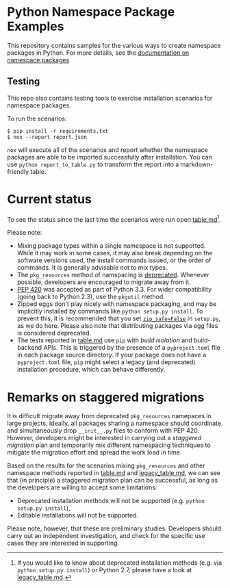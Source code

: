 # Python Namespace Package Examples

This repository contains samples for the various ways to create namespace
packages in Python. For more details, see the
[documentation on namespace packages](https://packaging.python.org/namespace_packages/)


## Testing
This repo also contains testing tools to exercise installation scenarios for
namespace packages.

To run the scenarios:

```
$ pip install -r requirements.txt
$ nox --report report.json
```

`nox` will execute all of the scenarios and report whether the namespace
packages are able to be imported successfully after installation. You can
use `python report_to_table.py` to transform the report into a
markdown-friendly table.

# Current status

To see the status since the last time the scenarios were run open [table.md](table.md)[^1].

Please note:
* Mixing package types within a single namespace is not supported. While it may work in some cases, it may also break depending on the software versions used, the install commands issued, or the order of commands. It is generally advisable not to mix types.
* The `pkg_resources` method of namspacing is [deprecated](https://setuptools.pypa.io/en/latest/pkg_resources.html).
  Whenever possible, developers are encouraged to migrate away from it.
* [PEP 420](https://www.python.org/dev/peps/pep-0420/) was accepted as part of Python 3.3. For wider compatibility (going back to Python 2.3), use the `pkgutil` method.
* Zipped eggs don't play nicely with namespace packaging, and may be implicitly installed by commands like `python setup.py install`. To prevent this, it is recommended that you set [`zip_safe=False`](http://setuptools.readthedocs.io/en/latest/setuptools.html#setting-the-zip-safe-flag) in `setup.py`, as we do here. Please also note that distributing packages via egg files is considered deprecated.
* The tests reported in [table.md](table.md) use `pip` with *build isolation* and build-backend APIs.
  This is triggered by the presence of a `pyproject.toml` file in each package source directory.
  If your package does not have a `pyproject.toml` file,
  `pip` might select a legacy (and deprecated) installation procedure, which can behave differently.

# Remarks on staggered migrations

It is difficult migrate away from deprecated `pkg_resources` namepaces in large projects.
Ideally, all packages sharing a namespace should coordinate and simultaneously drop `__init__.py` files to conform with PEP 420.
However, developers might be interested in carrying out a *staggered migration* plan and temporarily mix different namespacing techniques
to mitigate the migration effort and spread the work load in time.

Based on the results for the scenarios mixing `pkg_resources` and other namespace methods reported in
[table.md](table.md) and [legacy_table.md](legacy_table.md),
we can see that (in principle) a staggered migration plan can be successful,
as long as the developers are willing to accept some limitations:

- Deprecated installation methods will not be supported (e.g. `python setup.py install`),
- Editable installations will not be supported.

Please note, however, that these are preliminary studies.
Developers should carry out an independent investigation, and check for the
specific use cases they are interested in supporting.


[^1]: If you would like to know about deprecated installation methods (e.g. via
  `python setup.py install`) or Python 2.7, please have a look at [legacy_table.md](legacy_table.md).
